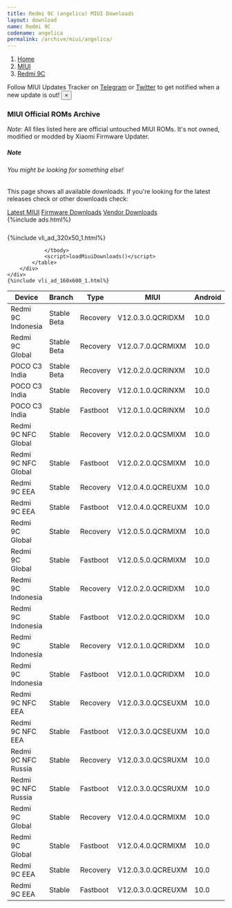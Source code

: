 ```yaml
---
title: Redmi 9C (angelica) MIUI Downloads
layout: download
name: Redmi 9C
codename: angelica
permalink: /archive/miui/angelica/
---
```

<nav aria-label="breadcrumb">
    <ol class="breadcrumb">
        <li class="breadcrumb-item"><a href="/">Home</a></li>
        <li class="breadcrumb-item"><a href="/miui/">MIUI</a></li>
        <li class="breadcrumb-item active" aria-current="page"><a href="/miui/angelica/">Redmi 9C</a></li>
    </ol>
</nav>
<div class="alert alert-primary alert-dismissible fade show" role="alert">
    Follow MIUI Updates Tracker on <a href="https://t.me/MIUIUpdatesTracker" class="alert-link">Telegram</a>
     or <a href="https://twitter.com/MiFwUpdater" class="alert-link">Twitter</a> to get notified when a new update is out!
    <button type="button" class="close" data-dismiss="alert" aria-label="Close">
        <span aria-hidden="true">&times;</span>
    </button>
</div>

### MIUI Official ROMs Archive
*Note*: All files listed here are official untouched MIUI ROMs. It's not owned, modified or modded by Xiaomi Firmware Updater.
<div class="card">
  <div class="card-body">
    <h5 class="card-title">Note</h5>
    <h6 class="card-subtitle mb-2 text-muted">You might be looking for something else!</h6>
    <p class="card-text">This page shows all available downloads.
     If you're looking for the latest releases check or other downloads check:</p>
    <a href="/miui/angelica/" class="card-link">Latest MIUI</a>
    <a href="/firmware/angelica/" class="card-link">Firmware Downloads</a>
    <a href="/vendor/angelica/" class="card-link">Vendor Downloads</a>
  </div>
</div>
{%include ads.html%}
<div class="row justify-content-center">
    <div class="col-10">
        <div class="table-responsive-md" style="margin-top: 25px;">
            {%include vli_ad_320x50_1.html%}
            <table id="miui" class="display dt-responsive nowrap compact table table-striped table-hover table-sm">
                <thead class="thead-dark">
                    <tr>
                        <th data-ref="device">Device</th>
                        <th data-ref="branch">Branch</th>
                        <th data-ref="type">Type</th>
                        <th data-ref="miui">MIUI</th>
                        <th data-ref="android">Android</th>
                        <th data-ref="size">Size</th>
                        <th data-ref="size">Date</th>
                        <th data-ref="link">Link</th>
                    </tr>
                </thead>
                <tbody>
                <tr><td>Redmi 9C Indonesia</td><td>Stable Beta</td><td>Recovery</td><td>V12.0.3.0.QCRIDXM</td><td>10.0</td><td>1.7 GB</td><td>2020-10-28</td><td><a href="/miui/angelica/stable beta/V12.0.3.0.QCRIDXM/">Download</a></td></tr>
<tr><td>Redmi 9C Global</td><td>Stable Beta</td><td>Recovery</td><td>V12.0.7.0.QCRMIXM</td><td>10.0</td><td>1.6 GB</td><td>2020-10-28</td><td><a href="/miui/angelica/stable beta/V12.0.7.0.QCRMIXM/">Download</a></td></tr>
<tr><td>POCO C3 India</td><td>Stable Beta</td><td>Recovery</td><td>V12.0.2.0.QCRINXM</td><td>10.0</td><td>1.6 GB</td><td>2020-10-27</td><td><a href="/miui/angelicain/stable beta/V12.0.2.0.QCRINXM/">Download</a></td></tr>
<tr><td>POCO C3 India</td><td>Stable</td><td>Recovery</td><td>V12.0.1.0.QCRINXM</td><td>10.0</td><td>1.6 GB</td><td>2020-10-20</td><td><a href="/miui/angelicain/stable/V12.0.1.0.QCRINXM/">Download</a></td></tr>
<tr><td>POCO C3 India</td><td>Stable</td><td>Fastboot</td><td>V12.0.1.0.QCRINXM</td><td>10.0</td><td>2.5 GB</td><td>2020-08-12</td><td><a href="/miui/angelicain/stable/V12.0.1.0.QCRINXM/">Download</a></td></tr>
<tr><td>Redmi 9C NFC Global</td><td>Stable</td><td>Recovery</td><td>V12.0.2.0.QCSMIXM</td><td>10.0</td><td>1.6 GB</td><td>2020-09-24</td><td><a href="/miui/angelican/stable/V12.0.2.0.QCSMIXM/">Download</a></td></tr>
<tr><td>Redmi 9C NFC Global</td><td>Stable</td><td>Fastboot</td><td>V12.0.2.0.QCSMIXM</td><td>10.0</td><td>3.2 GB</td><td>2020-08-25</td><td><a href="/miui/angelican/stable/V12.0.2.0.QCSMIXM/">Download</a></td></tr>
<tr><td>Redmi 9C EEA</td><td>Stable</td><td>Recovery</td><td>V12.0.4.0.QCREUXM</td><td>10.0</td><td>1.7 GB</td><td>2020-09-21</td><td><a href="/miui/angelica/stable/V12.0.4.0.QCREUXM/">Download</a></td></tr>
<tr><td>Redmi 9C EEA</td><td>Stable</td><td>Fastboot</td><td>V12.0.4.0.QCREUXM</td><td>10.0</td><td>3.2 GB</td><td>2020-09-12</td><td><a href="/miui/angelica/stable/V12.0.4.0.QCREUXM/">Download</a></td></tr>
<tr><td>Redmi 9C Global</td><td>Stable</td><td>Recovery</td><td>V12.0.5.0.QCRMIXM</td><td>10.0</td><td>1.6 GB</td><td>2020-09-21</td><td><a href="/miui/angelica/stable/V12.0.5.0.QCRMIXM/">Download</a></td></tr>
<tr><td>Redmi 9C Global</td><td>Stable</td><td>Fastboot</td><td>V12.0.5.0.QCRMIXM</td><td>10.0</td><td>3.1 GB</td><td>2020-09-12</td><td><a href="/miui/angelica/stable/V12.0.5.0.QCRMIXM/">Download</a></td></tr>
<tr><td>Redmi 9C Indonesia</td><td>Stable</td><td>Recovery</td><td>V12.0.2.0.QCRIDXM</td><td>10.0</td><td>1.7 GB</td><td>2020-09-21</td><td><a href="/miui/angelica/stable/V12.0.2.0.QCRIDXM/">Download</a></td></tr>
<tr><td>Redmi 9C Indonesia</td><td>Stable</td><td>Fastboot</td><td>V12.0.2.0.QCRIDXM</td><td>10.0</td><td>3.2 GB</td><td>2020-09-12</td><td><a href="/miui/angelica/stable/V12.0.2.0.QCRIDXM/">Download</a></td></tr>
<tr><td>Redmi 9C Indonesia</td><td>Stable</td><td>Recovery</td><td>V12.0.1.0.QCRIDXM</td><td>10.0</td><td>1.7 GB</td><td>2020-09-18</td><td><a href="/miui/angelica/stable/V12.0.1.0.QCRIDXM/">Download</a></td></tr>
<tr><td>Redmi 9C Indonesia</td><td>Stable</td><td>Fastboot</td><td>V12.0.1.0.QCRIDXM</td><td>10.0</td><td>3.2 GB</td><td>2020-08-01</td><td><a href="/miui/angelica/stable/V12.0.1.0.QCRIDXM/">Download</a></td></tr>
<tr><td>Redmi 9C NFC EEA</td><td>Stable</td><td>Recovery</td><td>V12.0.3.0.QCSEUXM</td><td>10.0</td><td>1.6 GB</td><td>2020-09-07</td><td><a href="/miui/angelican/stable/V12.0.3.0.QCSEUXM/">Download</a></td></tr>
<tr><td>Redmi 9C NFC EEA</td><td>Stable</td><td>Fastboot</td><td>V12.0.3.0.QCSEUXM</td><td>10.0</td><td>3.2 GB</td><td>2020-08-27</td><td><a href="/miui/angelican/stable/V12.0.3.0.QCSEUXM/">Download</a></td></tr>
<tr><td>Redmi 9C NFC Russia</td><td>Stable</td><td>Recovery</td><td>V12.0.3.0.QCSRUXM</td><td>10.0</td><td>1.7 GB</td><td>2020-09-01</td><td><a href="/miui/angelican/stable/V12.0.3.0.QCSRUXM/">Download</a></td></tr>
<tr><td>Redmi 9C NFC Russia</td><td>Stable</td><td>Fastboot</td><td>V12.0.3.0.QCSRUXM</td><td>10.0</td><td>3.3 GB</td><td>2020-08-27</td><td><a href="/miui/angelican/stable/V12.0.3.0.QCSRUXM/">Download</a></td></tr>
<tr><td>Redmi 9C Global</td><td>Stable</td><td>Recovery</td><td>V12.0.4.0.QCRMIXM</td><td>10.0</td><td>1.6 GB</td><td>2020-09-01</td><td><a href="/miui/angelica/stable/V12.0.4.0.QCRMIXM/">Download</a></td></tr>
<tr><td>Redmi 9C Global</td><td>Stable</td><td>Fastboot</td><td>V12.0.4.0.QCRMIXM</td><td>10.0</td><td>3.2 GB</td><td>2020-08-25</td><td><a href="/miui/angelica/stable/V12.0.4.0.QCRMIXM/">Download</a></td></tr>
<tr><td>Redmi 9C EEA</td><td>Stable</td><td>Recovery</td><td>V12.0.3.0.QCREUXM</td><td>10.0</td><td>1.7 GB</td><td>2020-09-01</td><td><a href="/miui/angelica/stable/V12.0.3.0.QCREUXM/">Download</a></td></tr>
<tr><td>Redmi 9C EEA</td><td>Stable</td><td>Fastboot</td><td>V12.0.3.0.QCREUXM</td><td>10.0</td><td>3.3 GB</td><td>2020-08-25</td><td><a href="/miui/angelica/stable/V12.0.3.0.QCREUXM/">Download</a></td></tr>

                </tbody>
                <script>loadMiuiDownloads()</script>
            </table>
        </div>
    </div>
    {%include vli_ad_160x600_1.html%}
</div>
